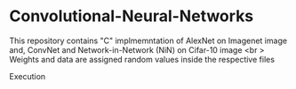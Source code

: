 # Convolutional-Neural-Networks

This repository contains "C" implmemntation of AlexNet on Imagenet image and, ConvNet and Network-in-Network (NiN) on Cifar-10 image <br \>
Weights and data are assigned random values inside the respective files 


Execution
